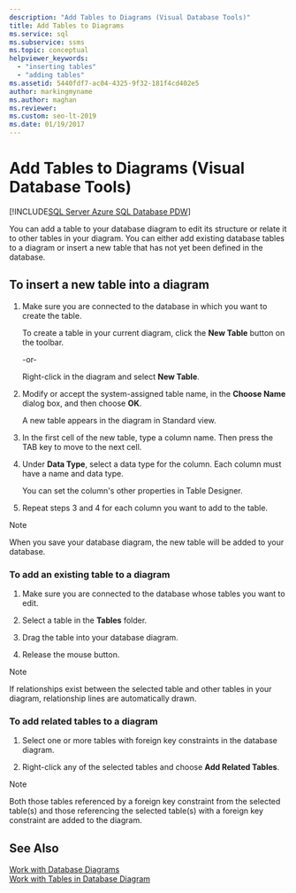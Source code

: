 ```yaml
---
description: "Add Tables to Diagrams (Visual Database Tools)"
title: Add Tables to Diagrams
ms.service: sql
ms.subservice: ssms
ms.topic: conceptual
helpviewer_keywords: 
  - "inserting tables"
  - "adding tables"
ms.assetid: 5440fdf7-ac04-4325-9f32-181f4cd402e5
author: markingmyname
ms.author: maghan
ms.reviewer: 
ms.custom: seo-lt-2019
ms.date: 01/19/2017
---
```


# Add Tables to Diagrams (Visual Database Tools)

[!INCLUDE[SQL Server Azure SQL Database PDW](../../includes/applies-to-version/sql-asdb-asdbmi-pdw.md)]

You can add a table to your database diagram to edit its structure or relate it to other tables in your diagram. You can either add existing database tables to a diagram or insert a new table that has not yet been defined in the database.
  
## To insert a new table into a diagram

1. Make sure you are connected to the database in which you want to create the table.

   To create a table in your current diagram, click the **New Table** button on the toolbar.

   -or-  

   Right-click in the diagram and select **New Table**.

2. Modify or accept the system-assigned table name, in the **Choose Name** dialog box, and then choose **OK**.

   A new table appears in the diagram in Standard view.

3. In the first cell of the new table, type a column name. Then press the TAB key to move to the next cell.

4. Under **Data Type**, select a data type for the column. Each column must have a name and data type.

   You can set the column's other properties in Table Designer.

5. Repeat steps 3 and 4 for each column you want to add to the table.

> [!NOTE]
> When you save your database diagram, the new table will be added to your database.

### To add an existing table to a diagram

1. Make sure you are connected to the database whose tables you want to edit.

2. Select a table in the **Tables** folder.

3. Drag the table into your database diagram.

4. Release the mouse button.

> [!NOTE]
> If relationships exist between the selected table and other tables in your diagram, relationship lines are automatically drawn.

### To add related tables to a diagram  

1. Select one or more tables with foreign key constraints in the database diagram.  

2. Right-click any of the selected tables and choose **Add Related Tables**.  

> [!NOTE]
> Both those tables referenced by a foreign key constraint from the selected table(s) and those referencing the selected table(s) with a foreign key constraint are added to the diagram.  

## See Also

[Work with Database Diagrams](../../ssms/visual-db-tools/work-with-database-diagrams-visual-database-tools.md)  
[Work with Tables in Database Diagram](../../ssms/visual-db-tools/work-with-tables-in-database-diagram-visual-database-tools.md)
